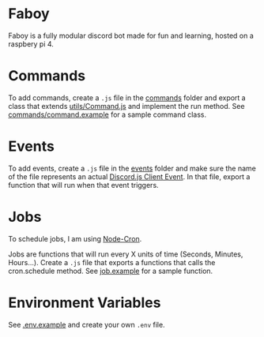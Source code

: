 # Faboy

Faboy is a fully modular discord bot made for fun and learning, hosted on a raspbery pi 4. 

# Commands

To add commands, create a ```.js``` file in the  [commands](commands) folder and export a class that extends [utils/Command.js](Command) and implement the run method. See [commands/command.example](command.example) for a sample command class.

# Events

To add events, create a ```.js``` file in the [events](events) folder and make sure the name of the file represents an actual [Discord.js Client Event](https://discord.js.org/#/docs/main/stable/class/Client). In that file, export a function that will run when that event triggers.

# Jobs

To schedule jobs, I am using [Node-Cron](https://www.npmjs.com/package/node-cron).

Jobs are functions that will run every X units of time (Seconds, Minutes, Hours...). Create a ```.js``` file that exports a functions that calls the cron.schedule method. See [job.example](jobs/job.example) for a sample function.

# Environment Variables

See [.env.example](.env.example) and create your own ```.env``` file.
